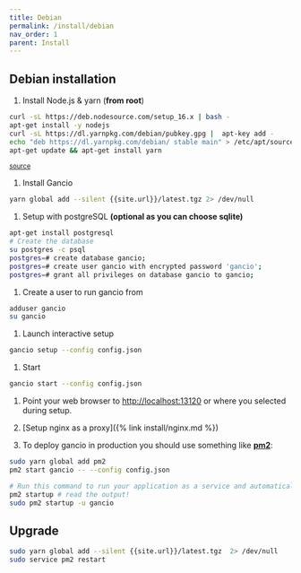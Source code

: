 ```yaml
---
title: Debian
permalink: /install/debian
nav_order: 1
parent: Install
---
```


## Debian installation

1. Install Node.js & yarn (**from root**)
```bash
curl -sL https://deb.nodesource.com/setup_16.x | bash -
apt-get install -y nodejs
curl -sL https://dl.yarnpkg.com/debian/pubkey.gpg |  apt-key add -
echo "deb https://dl.yarnpkg.com/debian/ stable main" > /etc/apt/sources.list.d/yarn.list
apt-get update && apt-get install yarn
```
<small>[source](https://github.com/nodesource/distributions/blob/master/README.md)</small>

1. Install Gancio
```bash
yarn global add --silent {{site.url}}/latest.tgz 2> /dev/null
```

1. Setup with postgreSQL __(optional as you can choose sqlite)__
```bash
apt-get install postgresql
# Create the database
su postgres -c psql
postgres=# create database gancio;
postgres=# create user gancio with encrypted password 'gancio';
postgres=# grant all privileges on database gancio to gancio;
```

1. Create a user to run gancio from
```bash
adduser gancio
su gancio
```

1. Launch interactive setup
```bash
gancio setup --config config.json
```

1. Start
```bash
gancio start --config config.json
```
1. Point your web browser to [http://localhost:13120](http://localhost:13120) or where you selected during setup.

1. [Setup nginx as a proxy]({% link install/nginx.md %})

1. To deploy gancio in production you should use something like **[pm2](http://pm2.keymetrics.io/)**:

```bash
sudo yarn global add pm2
pm2 start gancio -- --config config.json

# Run this command to run your application as a service and automatically restart after a reboot:
pm2 startup # read the output!
sudo pm2 startup -u gancio
```

## Upgrade
```bash
sudo yarn global add --silent {{site.url}}/latest.tgz  2> /dev/null
sudo service pm2 restart
```
